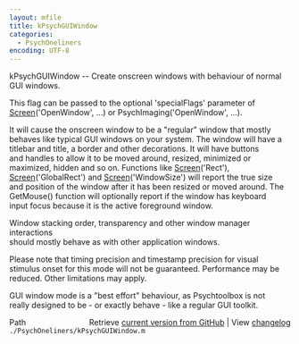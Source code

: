 ```yaml
---
layout: mfile
title: kPsychGUIWindow
categories:
  - PsychOneliners
encoding: UTF-8
---
```


kPsychGUIWindow -- Create onscreen windows with behaviour of normal GUI windows.  

This flag can be passed to the optional 'specialFlags' parameter of  
[Screen](/docs/Screen)('OpenWindow', ...) or PsychImaging('OpenWindow', ...).  

It will cause the onscreen window to be a "regular" window that mostly  
behaves like typical GUI windows on your system. The window will have a  
titlebar and title, a border and other decorations. It will have buttons  
and handles to allow it to be moved around, resized, minimized or  
maximized, hidden and so on. Functions like [Screen](/docs/Screen)('Rect'),  
[Screen](/docs/Screen)('GlobalRect') and [Screen](/docs/Screen)('WindowSize') will report the true size  
and position of the window after it has been resized or moved around. The  
GetMouse() function will optionally report if the window has keyboard  
input focus because it is the active foreground window.  

Window stacking order, transparency and other window manager interactions  
should mostly behave as with other application windows.  

Please note that timing precision and timestamp precision for visual  
stimulus onset for this mode will not be guaranteed. Performance may be  
reduced. Other limitations may apply.  

GUI window mode is a "best effort" behaviour, as Psychtoolbox is not  
really designed to be - or exactly behave - like a regular GUI toolkit.  



<div class="code_header" style="text-align:right;">
  <span style="float:left;">Path&nbsp;&nbsp;</span> <span class="counter">Retrieve <a href=
  "https://raw.github.com/Psychtoolbox-3/Psychtoolbox-3/beta/./PsychOneliners/kPsychGUIWindow.m">current version from GitHub</a> | View <a href=
  "https://github.com/Psychtoolbox-3/Psychtoolbox-3/commits/beta/./PsychOneliners/kPsychGUIWindow.m">changelog</a></span>
</div>
<div class="code">
  <code>./PsychOneliners/kPsychGUIWindow.m</code>
</div>
